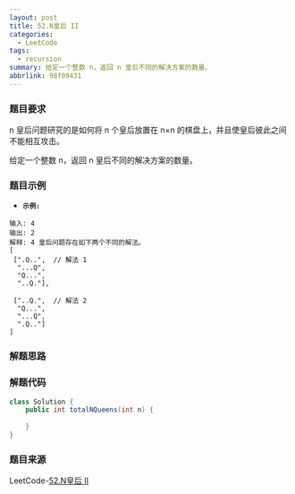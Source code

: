 ```yaml
---
layout: post
title: 52.N皇后 II
categories:
  - LeetCode
tags:
  - recursion
summary: 给定一个整数 n，返回 n 皇后不同的解决方案的数量。
abbrlink: 98f09431
---
```


### 题目要求
n 皇后问题研究的是如何将 n 个皇后放置在 n×n 的棋盘上，并且使皇后彼此之间不能相互攻击。

给定一个整数 n，返回 n 皇后不同的解决方案的数量。

### 题目示例
- **`示例:`**
```
输入: 4
输出: 2
解释: 4 皇后问题存在如下两个不同的解法。
[
 [".Q..",  // 解法 1
  "...Q",
  "Q...",
  "..Q."],

 ["..Q.",  // 解法 2
  "Q...",
  "...Q",
  ".Q.."]
]
```

### 解题思路



### 解题代码
```java
class Solution {
    public int totalNQueens(int n) {
        
    }
}
```



### 题目来源
LeetCode-[52.N皇后 II](https://leetcode-cn.com/problems/n-queens-ii/)
